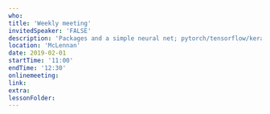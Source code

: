 ```yaml
---
who: 
title: 'Weekly meeting'
invitedSpeaker: 'FALSE'
description: 'Packages and a simple neural net; pytorch/tensorflow/keras'
location: 'McLennan'
date: 2019-02-01
startTime: '11:00'
endTime: '12:30'
onlinemeeting: 
link: 
extra: 
lessonFolder: 
---
```

